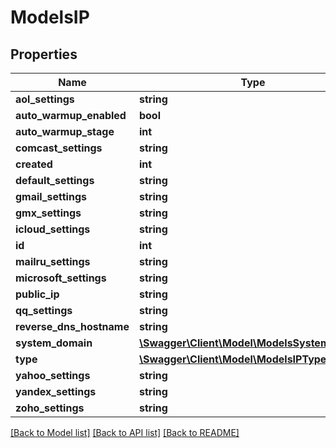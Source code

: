 # ModelsIP

## Properties
Name | Type | Description | Notes
------------ | ------------- | ------------- | -------------
**aol_settings** | **string** |  | [optional] 
**auto_warmup_enabled** | **bool** |  | [optional] 
**auto_warmup_stage** | **int** |  | [optional] 
**comcast_settings** | **string** |  | [optional] 
**created** | **int** |  | [optional] 
**default_settings** | **string** |  | [optional] 
**gmail_settings** | **string** |  | [optional] 
**gmx_settings** | **string** |  | [optional] 
**icloud_settings** | **string** |  | [optional] 
**id** | **int** |  | [optional] 
**mailru_settings** | **string** |  | [optional] 
**microsoft_settings** | **string** |  | [optional] 
**public_ip** | **string** |  | [optional] 
**qq_settings** | **string** |  | [optional] 
**reverse_dns_hostname** | **string** |  | [optional] 
**system_domain** | [**\Swagger\Client\Model\ModelsSystemDomain**](ModelsSystemDomain.md) |  | [optional] 
**type** | [**\Swagger\Client\Model\ModelsIPType**](ModelsIPType.md) |  | [optional] 
**yahoo_settings** | **string** |  | [optional] 
**yandex_settings** | **string** |  | [optional] 
**zoho_settings** | **string** |  | [optional] 

[[Back to Model list]](../README.md#documentation-for-models) [[Back to API list]](../README.md#documentation-for-api-endpoints) [[Back to README]](../README.md)



